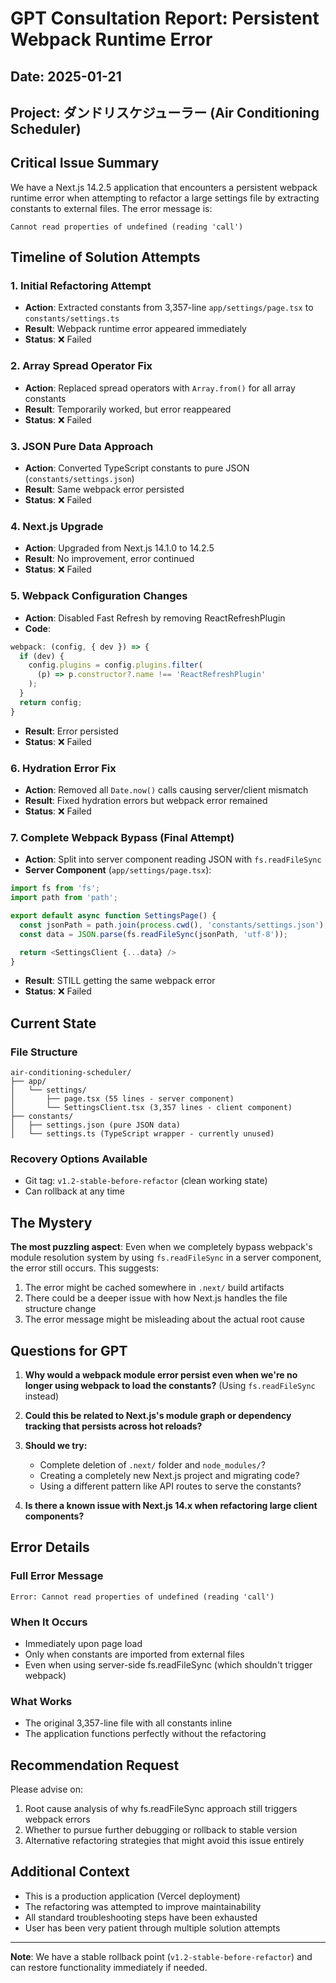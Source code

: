# GPT Consultation Report: Persistent Webpack Runtime Error

## Date: 2025-01-21

## Project: ダンドリスケジューラー (Air Conditioning Scheduler)

## Critical Issue Summary
We have a Next.js 14.2.5 application that encounters a persistent webpack runtime error when attempting to refactor a large settings file by extracting constants to external files. The error message is:
```
Cannot read properties of undefined (reading 'call')
```

## Timeline of Solution Attempts

### 1. Initial Refactoring Attempt
- **Action**: Extracted constants from 3,357-line `app/settings/page.tsx` to `constants/settings.ts`
- **Result**: Webpack runtime error appeared immediately
- **Status**: ❌ Failed

### 2. Array Spread Operator Fix
- **Action**: Replaced spread operators with `Array.from()` for all array constants
- **Result**: Temporarily worked, but error reappeared
- **Status**: ❌ Failed

### 3. JSON Pure Data Approach
- **Action**: Converted TypeScript constants to pure JSON (`constants/settings.json`)
- **Result**: Same webpack error persisted
- **Status**: ❌ Failed

### 4. Next.js Upgrade
- **Action**: Upgraded from Next.js 14.1.0 to 14.2.5
- **Result**: No improvement, error continued
- **Status**: ❌ Failed

### 5. Webpack Configuration Changes
- **Action**: Disabled Fast Refresh by removing ReactRefreshPlugin
- **Code**:
```javascript
webpack: (config, { dev }) => {
  if (dev) {
    config.plugins = config.plugins.filter(
      (p) => p.constructor?.name !== 'ReactRefreshPlugin'
    );
  }
  return config;
}
```
- **Result**: Error persisted
- **Status**: ❌ Failed

### 6. Hydration Error Fix
- **Action**: Removed all `Date.now()` calls causing server/client mismatch
- **Result**: Fixed hydration errors but webpack error remained
- **Status**: ❌ Failed

### 7. Complete Webpack Bypass (Final Attempt)
- **Action**: Split into server component reading JSON with `fs.readFileSync`
- **Server Component** (`app/settings/page.tsx`):
```typescript
import fs from 'fs';
import path from 'path';

export default async function SettingsPage() {
  const jsonPath = path.join(process.cwd(), 'constants/settings.json');
  const data = JSON.parse(fs.readFileSync(jsonPath, 'utf-8'));

  return <SettingsClient {...data} />
}
```
- **Result**: STILL getting the same webpack error
- **Status**: ❌ Failed

## Current State

### File Structure
```
air-conditioning-scheduler/
├── app/
│   └── settings/
│       ├── page.tsx (55 lines - server component)
│       └── SettingsClient.tsx (3,357 lines - client component)
├── constants/
│   ├── settings.json (pure JSON data)
│   └── settings.ts (TypeScript wrapper - currently unused)
```

### Recovery Options Available
- Git tag: `v1.2-stable-before-refactor` (clean working state)
- Can rollback at any time

## The Mystery

**The most puzzling aspect**: Even when we completely bypass webpack's module resolution system by using `fs.readFileSync` in a server component, the error still occurs. This suggests:

1. The error might be cached somewhere in `.next/` build artifacts
2. There could be a deeper issue with how Next.js handles the file structure change
3. The error message might be misleading about the actual root cause

## Questions for GPT

1. **Why would a webpack module error persist even when we're no longer using webpack to load the constants?** (Using `fs.readFileSync` instead)

2. **Could this be related to Next.js's module graph or dependency tracking that persists across hot reloads?**

3. **Should we try:**
   - Complete deletion of `.next/` folder and `node_modules/`?
   - Creating a completely new Next.js project and migrating code?
   - Using a different pattern like API routes to serve the constants?

4. **Is there a known issue with Next.js 14.x when refactoring large client components?**

## Error Details

### Full Error Message
```
Error: Cannot read properties of undefined (reading 'call')
```

### When It Occurs
- Immediately upon page load
- Only when constants are imported from external files
- Even when using server-side fs.readFileSync (which shouldn't trigger webpack)

### What Works
- The original 3,357-line file with all constants inline
- The application functions perfectly without the refactoring

## Recommendation Request

Please advise on:
1. Root cause analysis of why fs.readFileSync approach still triggers webpack errors
2. Whether to pursue further debugging or rollback to stable version
3. Alternative refactoring strategies that might avoid this issue entirely

## Additional Context

- This is a production application (Vercel deployment)
- The refactoring was attempted to improve maintainability
- All standard troubleshooting steps have been exhausted
- User has been very patient through multiple solution attempts

---

**Note**: We have a stable rollback point (`v1.2-stable-before-refactor`) and can restore functionality immediately if needed.